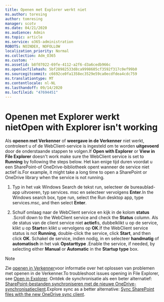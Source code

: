 ```yaml
---
title: Openen met Explorer werkt niet
ms.author: toresing
author: tomresing
manager: scotv
ms.date: 04/21/2020
ms.audience: Admin
ms.topic: article
ms.service: o365-administration
ROBOTS: NOINDEX, NOFOLLOW
localization_priority: Normal
ms.collection: Adm_O365
ms.custom: ''
ms.assetid: b8f07022-69fe-4112-a2f6-d3a6cedb966c
ms.openlocfilehash: 5bf28982533d8ca9998605cf3592f317c0ef99b0
ms.sourcegitcommit: c6692ce0fa1358ec3529e59ca0ecdfdea4cdc759
ms.translationtype: MT
ms.contentlocale: nl-NL
ms.lasthandoff: 09/14/2020
ms.locfileid: "47694451"
---
```

# <a name="open-with-explorer-isnt-working"></a><span data-ttu-id="9ddb1-102">Openen met Explorer werkt niet</span><span class="sxs-lookup"><span data-stu-id="9ddb1-102">Open with Explorer isn't working</span></span>

<span data-ttu-id="9ddb1-103">Als **openen met Verkenner** of **weergave in de Verkenner** niet werkt, controleert u of de WebClient-service is ingesteld om te worden **uitgevoerd** door de onderstaande stappen te volgen.</span><span class="sxs-lookup"><span data-stu-id="9ddb1-103">If **Open with Explorer** or **View in File Explorer** doesn't work make sure the WebClient service is set to **Running** by following the steps below.</span></span> <span data-ttu-id="9ddb1-104">Het kan enige tijd duren voordat u een SharePoint-of OneDrive-bibliotheek opent wanneer de service niet actief is.</span><span class="sxs-lookup"><span data-stu-id="9ddb1-104">For example, it might take a long time to open a SharePoint or OneDrive library when the service is not running.</span></span> 
  
1. <span data-ttu-id="9ddb1-105">Typ in het vak Windows Search de tekst run, selecteer de bureaublad-app uitvoeren, typ services. msc en selecteer vervolgens **Enter**.</span><span class="sxs-lookup"><span data-stu-id="9ddb1-105">In the Windows search box, type run, select the Run desktop app, type services.msc, and then select **Enter**.</span></span>
    
2. <span data-ttu-id="9ddb1-106">Schuif omlaag naar de WebClient service en kijk in de kolom **status** .</span><span class="sxs-lookup"><span data-stu-id="9ddb1-106">Scroll down to the WebClient service and check the **Status** column.</span></span> <span data-ttu-id="9ddb1-107">Als de status van de client service niet **actief**is, dubbelklikt u op de service, klikt u op **Start**en klikt u vervolgens op **OK**.</span><span class="sxs-lookup"><span data-stu-id="9ddb1-107">If the WebClient service status is not **Running**, double-click the service, click **Start**, and then click **OK**.</span></span> <span data-ttu-id="9ddb1-108">Schakel de service, indien nodig, in en selecteer **handmatig** of **automatisch** in het vak **Opstarttype** .</span><span class="sxs-lookup"><span data-stu-id="9ddb1-108">Enable the service, if needed, by selecting either **Manual** or **Automatic** in the **Startup type** box.</span></span> 
    
> [!NOTE]
> <span data-ttu-id="9ddb1-109">Zie [openen in Verkenner](https://go.microsoft.com/fwlink/?linkid=871665)voor informatie over het oplossen van problemen met openen in de Verkenner.</span><span class="sxs-lookup"><span data-stu-id="9ddb1-109">To troubleshoot issues opening in File Explorer, see [Open in Explorer](https://go.microsoft.com/fwlink/?linkid=871665).</span></span> <span data-ttu-id="9ddb1-110">Ontdek de synchronisatie als een beter alternatief: [SharePoint-bestanden synchroniseren met de nieuwe OneDrive-synchronisatieclient](https://go.microsoft.com/fwlink/?linkid=871666).</span><span class="sxs-lookup"><span data-stu-id="9ddb1-110">Explore sync as a better alternative: [Sync SharePoint files with the new OneDrive sync client](https://go.microsoft.com/fwlink/?linkid=871666).</span></span> 
  

